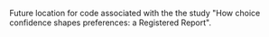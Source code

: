 Future location for code associated with the the study "How choice confidence shapes preferences: a Registered Report".
